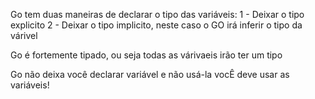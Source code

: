 Go tem duas maneiras de declarar o tipo das variáveis:
  1 - Deixar o tipo explicito
  2 - Deixar o tipo implicito, neste caso o GO irá inferir o tipo da várivel

Go é fortemente tipado, ou seja todas as várivaeis irão ter um tipo

Go não deixa você declarar variável e não usá-la vocÊ deve usar as variáveis!